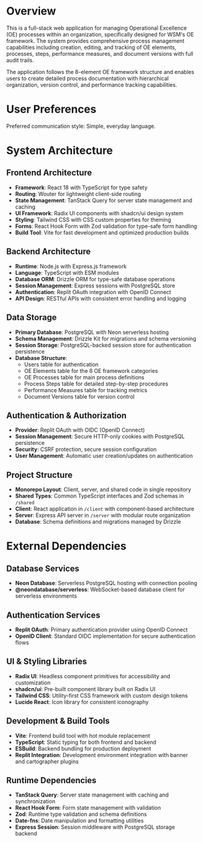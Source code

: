 # Overview

This is a full-stack web application for managing Operational Excellence (OE) processes within an organization, specifically designed for WSM's OE framework. The system provides comprehensive process management capabilities including creation, editing, and tracking of OE elements, processes, steps, performance measures, and document versions with full audit trails.

The application follows the 8-element OE framework structure and enables users to create detailed process documentation with hierarchical organization, version control, and performance tracking capabilities.

# User Preferences

Preferred communication style: Simple, everyday language.

# System Architecture

## Frontend Architecture
- **Framework**: React 18 with TypeScript for type safety
- **Routing**: Wouter for lightweight client-side routing
- **State Management**: TanStack Query for server state management and caching
- **UI Framework**: Radix UI components with shadcn/ui design system
- **Styling**: Tailwind CSS with CSS custom properties for theming
- **Forms**: React Hook Form with Zod validation for type-safe form handling
- **Build Tool**: Vite for fast development and optimized production builds

## Backend Architecture
- **Runtime**: Node.js with Express.js framework
- **Language**: TypeScript with ESM modules
- **Database ORM**: Drizzle ORM for type-safe database operations
- **Session Management**: Express sessions with PostgreSQL store
- **Authentication**: Replit OAuth integration with OpenID Connect
- **API Design**: RESTful APIs with consistent error handling and logging

## Data Storage
- **Primary Database**: PostgreSQL with Neon serverless hosting
- **Schema Management**: Drizzle Kit for migrations and schema versioning
- **Session Storage**: PostgreSQL-backed session store for authentication persistence
- **Database Structure**: 
  - Users table for authentication
  - OE Elements table for the 8 OE framework categories
  - OE Processes table for main process definitions
  - Process Steps table for detailed step-by-step procedures
  - Performance Measures table for tracking metrics
  - Document Versions table for version control

## Authentication & Authorization
- **Provider**: Replit OAuth with OIDC (OpenID Connect)
- **Session Management**: Secure HTTP-only cookies with PostgreSQL persistence
- **Security**: CSRF protection, secure session configuration
- **User Management**: Automatic user creation/updates on authentication

## Project Structure
- **Monorepo Layout**: Client, server, and shared code in single repository
- **Shared Types**: Common TypeScript interfaces and Zod schemas in `/shared`
- **Client**: React application in `/client` with component-based architecture
- **Server**: Express API server in `/server` with modular route organization
- **Database**: Schema definitions and migrations managed by Drizzle

# External Dependencies

## Database Services
- **Neon Database**: Serverless PostgreSQL hosting with connection pooling
- **@neondatabase/serverless**: WebSocket-based database client for serverless environments

## Authentication Services
- **Replit OAuth**: Primary authentication provider using OpenID Connect
- **OpenID Client**: Standard OIDC implementation for secure authentication flows

## UI & Styling Libraries
- **Radix UI**: Headless component primitives for accessibility and customization
- **shadcn/ui**: Pre-built component library built on Radix UI
- **Tailwind CSS**: Utility-first CSS framework with custom design tokens
- **Lucide React**: Icon library for consistent iconography

## Development & Build Tools
- **Vite**: Frontend build tool with hot module replacement
- **TypeScript**: Static typing for both frontend and backend
- **ESBuild**: Backend bundling for production deployment
- **Replit Integration**: Development environment integration with banner and cartographer plugins

## Runtime Dependencies
- **TanStack Query**: Server state management with caching and synchronization
- **React Hook Form**: Form state management with validation
- **Zod**: Runtime type validation and schema definitions
- **Date-fns**: Date manipulation and formatting utilities
- **Express Session**: Session middleware with PostgreSQL storage backend